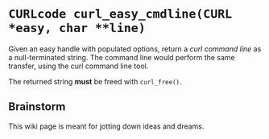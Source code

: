 # `CURLcode curl_easy_cmdline(CURL *easy, char **line)`

Given an easy handle with populated options, return a *curl command line* as a null-terminated string.
The command line would perform the same transfer, using the curl command line tool.

The returned string **must** be freed with `curl_free()`.

## Brainstorm

This wiki page is meant for jotting down ideas and dreams.